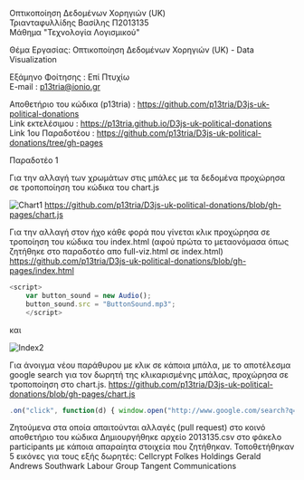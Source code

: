Οπτικοποίηση Δεδομένων Χορηγιών (UK)</br>
Τριανταφυλλίδης Βασίλης Π2013135</br>
Μάθημα "Τεχνολογία Λογισμικού"</br>

Θέμα Εργασίας: Οπτικοποίηση Δεδομένων Χορηγιών (UK) - Data Visualization</br>

Εξάμηνο Φοίτησης    :    Επί Πτυχίω</br>
E-mail              :    p13tria@ionio.gr

Aποθετήριο του κώδικα (p13tria)       :       https://github.com/p13tria/D3js-uk-political-donations</br>
Link εκτελέσιμου                      :       https://p13tria.github.io/D3js-uk-political-donations</br>
Link 1ου Παραδοτέου                   :       https://github.com/p13tria/D3js-uk-political-donations/tree/gh-pages</br>

Παραδοτέο 1

Για την αλλαγή των χρωμάτων στις μπάλες με τα δεδομένα προχώρησα σε τροποποίηση του κώδικα του chart.js

![Chart1](https://github.com/p13tria/sw/blob/2013135/projects/2013135/Chart1.png)
https://github.com/p13tria/D3js-uk-political-donations/blob/gh-pages/chart.js

Για την αλλαγή στον ήχο κάθε φορά που γίνεται κλικ προχώρησα σε τροποίηση του κώδικα του index.html (αφού πρώτα το μεταονόμασα όπως ζητήθηκε στο παραδοτέο απο full-viz.html σε index.html)
https://github.com/p13tria/D3js-uk-political-donations/blob/gh-pages/index.html

```javascript
<script>
    var button_sound = new Audio();
    button_sound.src = "ButtonSound.mp3";
    </script>
```
και 

![Index2](https://github.com/p13tria/sw/blob/2013135/projects/2013135/Index2.png)

Για άνοιγμα νέου παράθυρου με κλικ σε κάποια μπάλα, με το αποτέλεσμα google search για τον δωρητή της κλικαρισμένης μπάλας, προχώρησα σε τροποποίηση στο chart.js. 
https://github.com/p13tria/D3js-uk-political-donations/blob/gh-pages/chart.js
```javascript
.on("click", function(d) { window.open("http://www.google.com/search?q=" + d.donor);});
```

Ζητούμενα στα οποία απαιτούνται αλλαγές (pull request) στο κοινό αποθετήριο του κώδικα
Δημιουργήθηκε αρχείο 2013135.csv στο φάκελο participants με κάποια απαραίητα στοιχεία που ζητήθηκαν.
Τοποθετήθηκαν 5 εικόνες για τους εξής δωρητές:  Cellcrypt
                                                Folkes Holdings
                                                Gerald Andrews
                                                Southwark Labour Group
                                                Tangent Communications
